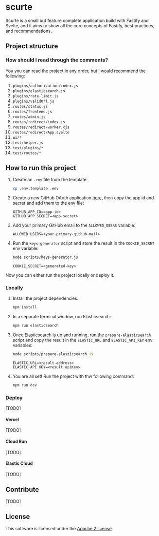 # scurte

Scurte is a small but feature complete application build with Fastify and Svelte,
and it aims to show all the core concepts of Fastify, best  practices, and recommendations.

## Project structure

### How should I read through the comments?

You you can read the project in any order, but I would recommend the following:

1. `plugins/authorization/index.js`
1. `plugins/elasticsearch.js`
1. `plugins/rate-limit.js`
1. `plugins/validUrl.js`
1. `routes/status.js`
1. `routes/frontend.js`
1. `routes/admin.js`
1. `routes/redirect/index.js`
1. `routes/redirect/worker.cjs`
1. `routes/redirect/App.svelte`
1. `ui/*`
1. `test/helper.js`
1. `test/plugins/*`
1. `test/routes/*`

## How to run this project

1. Create an `.env` file from the template:

    ```sh
    cp .env.template .env
    ```

2. Create a new GitHub OAuth application [here](https://github.com/settings/applications/new), then copy the app id and secret and add them to the env file:

    ```dosini
    GITHUB_APP_ID=<app-id>
    GITHUB_APP_SECRET=<app-secret>
    ```

3. Add your primary GitHub email to the `ALLOWED_USERS` variable:

    ```dosini
    ALLOWED_USERS=<your-primary-github-mail>
    ```

4. Run the `keys-generator` script and store the result in the `COOKIE_SECRET` env variable:

    ```sh
    node scripts/keys-generator.js
    ```

    ```dosini
    COOKIE_SECRET=<generated-key>
    ```

Now you can either run the project locally or deploy it.

### Locally

1. Install the project dependencies:

    ```sh
    npm install
    ```

2. In a separate terminal window, run Elasticsearch:

    ```sh
    npm run elasticsearch
    ```

3. Once Elasticsearch is up and running, run the `prepare-elasticsearch` script and copy the result in the `ELASTIC_URL` and `ELASTIC_API_KEY` env variables:

    ```js
    node scripts/prepare-elasticsearch.js
    ```

    ```dosini
    ELASTIC_URL=<result.address>
    ELASTIC_API_KEY=<result.apiKey>
    ```

4. You are all set! Run the project with thw following command:

    ```sh
    npm run dev
    ```

### Deploy

[TODO]

#### Vercel

[TODO]

#### Cloud  Run

[TODO]

#### Elastic Cloud

[TODO]

## Contribute

[TODO]

## License

This software is licensed under the [Apache 2 license](./LICENSE).
